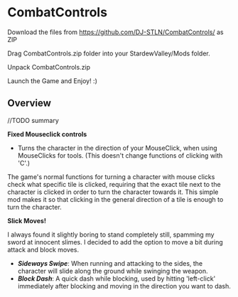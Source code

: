 # CombatControls
Download the files from https://github.com/DJ-STLN/CombatControls/ as ZIP

Drag CombatControls.zip folder into your StardewValley/Mods folder.

Unpack CombatControls.zip

Launch the Game and Enjoy! :)

## Overview

//TODO summary

**Fixed Mouseclick controls**

 - Turns the character in the direction of your MouseClick, when using MouseClicks for tools.
 (This doesn't change functions of clicking with 'C'.)
 
The game's normal functions for turning a character with mouse clicks check what specific tile is clicked,
requiring that the exact tile next to the character is clicked in order to turn the character towards it.
This simple mod makes it so that clicking in the general direction of a tile is enough to turn the character.

**Slick Moves!**

I always found it slightly boring to stand completely still, spamming my sword at innocent slimes.
I decided to add the option to move a bit during attack and block moves.

  - ***Sideways Swipe***: When running and attacking to the sides, the character will slide along the ground while swinging the weapon.
  - ***Block Dash***: A quick dash while blocking, used by hitting 'left-click' immediately after blocking and moving in the direction you want to dash.
